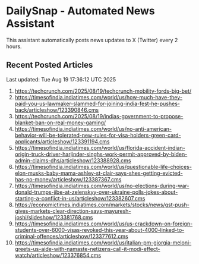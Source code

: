 # DailySnap - Automated News Assistant

This assistant automatically posts news updates to X (Twitter) every 2 hours.

## Recent Posted Articles

Last updated: Tue Aug 19 17:36:12 UTC 2025

1. https://techcrunch.com/2025/08/19/techcrunch-mobility-fords-big-bet/
2. https://timesofindia.indiatimes.com/world/us/how-much-have-they-paid-you-us-lawmaker-slammed-for-joining-india-fest-he-pushes-back/articleshow/123390846.cms
3. https://techcrunch.com/2025/08/19/indias-government-to-propose-blanket-ban-on-real-money-gaming/
4. https://timesofindia.indiatimes.com/world/us/no-anti-american-behavior-will-be-tolerated-new-rules-for-visa-holders-green-card-applicants/articleshow/123391194.cms
5. https://timesofindia.indiatimes.com/world/us/florida-accident-indian-origin-truck-driver-harjinder-singhs-work-permit-approved-by-biden-admin-claims-dhs/articleshow/123388928.cms
6. https://timesofindia.indiatimes.com/world/us/questionable-life-choices-elon-musks-baby-mama-ashley-st-clair-says-shes-getting-evicted-has-no-money/articleshow/123387367.cms
7. https://timesofindia.indiatimes.com/world/us/no-elections-during-war-donald-trumps-jibe-at-zelenskyy-over-ukraine-polls-jokes-about-starting-a-conflict-in-us/articleshow/123382607.cms
8. https://economictimes.indiatimes.com/markets/stocks/news/gst-push-gives-markets-clear-direction-says-mayuresh-joshi/slideshow/123381768.cms
9. https://timesofindia.indiatimes.com/world/us/us-crackdown-on-foreign-students-over-6000-visas-revoked-this-year-about-4000-linked-to-criminal-offences/articleshow/123377612.cms
10. https://timesofindia.indiatimes.com/world/us/italian-pm-giorgia-meloni-greets-us-aide-with-namaste-netizens-call-it-modi-effect-watch/articleshow/123376854.cms
